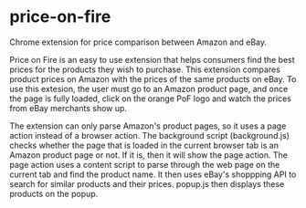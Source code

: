 price-on-fire
=============

Chrome extension for price comparison between Amazon and eBay.

Price on Fire is an easy to use extension that helps consumers find the best prices for the products they wish to purchase. 
This extension compares product prices on Amazon with the prices of the same products on eBay. 
To use this extesion, the user must go to an Amazon product page, and once the page is fully loaded, click on the orange 
PoF logo and watch the prices from eBay merchants show up. 

The extension can only parse Amazon's product pages, so it uses a page action instead of a browser action. The background 
script (background.js) checks whether the page that is loaded in the current browser tab is an Amazon product page or not. 
If it is, then it will show the page action. The page action uses a content script to parse through the web page on the current
tab and find the product name. It then uses eBay's shoppping API to search for similar products and their prices. popup.js 
then displays these products on the popup. 
